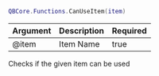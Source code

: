 ```lua
QBCore.Functions.CanUseItem(item)
```

| Argument | Description | Required |
| ----------- | ----------- | ----------- |
| @item | Item Name | true |

Checks if the given item can be used